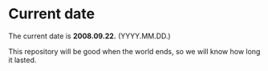 # Current date

The current date is **2008.09.22.** (YYYY.MM.DD.)

This repository will be good when the world ends, so we will know how long it lasted.